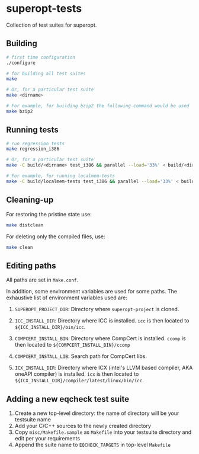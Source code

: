 superopt-tests
==============

Collection of test suites for superopt.

## Building

```sh
# first time configuration
./configure

# for building all test suites
make

# Or, for a particular test suite
make <dirname>

# For example, for building bzip2 the following command would be used
make bzip2
```

## Running tests

```sh
# run regression tests
make regression_i386

# Or, for a particular test suite
make -C build/<dirname> test_i386 && parallel --load='33%' < build/<dirname>/test_i386

# For example, for running localmem-tests
make -C build/localmem-tests test_i386 && parallel --load='33%' < build/localmem-tests/test_i386
```

## Cleaning-up

For restoring the pristine state use:
```sh
make distclean
```

For deleting only the compiled files, use:
```sh
make clean
```

## Editing paths

All paths are set in `Make.conf`.

In addition, some environment variables are used for some paths.  The exhaustive list of environment variables used are:

1. `SUPEROPT_PROJECT_DIR`: Directory where `superopt-project` is cloned.

2. `ICC_INSTALL_DIR`: Directory where ICC is installed.  `icc` is then located to `${ICC_INSTALL_DIR}/bin/icc`.

3. `COMPCERT_INSTALL_BIN`: Directory where CompCert is installed.  `ccomp` is then located to `${COMPCERT_INSTALL_BIN}/ccomp`

4. `COMPCERT_INSTALL_LIB`: Search path for CompCert libs.

5. `ICX_INSTALL_DIR`: Directory where ICX (intel's LLVM based compiler, AKA oneAPI compiler) is installed.  `icx` is then located to `${ICX_INSTALL_DIR}/compiler/latest/linux/bin/icc`.

## Adding a new eqcheck test suite

1. Create a new top-level directory: the name of directory will be your testsuite name
2. Add your C/C++ sources to the newly created directory
3. Copy `misc/Makefile.sample` as `Makefile` into your testsuite directory and edit per your requirements
4. Append the suite name to `EQCHECK_TARGETS` in top-level `Makefile`
